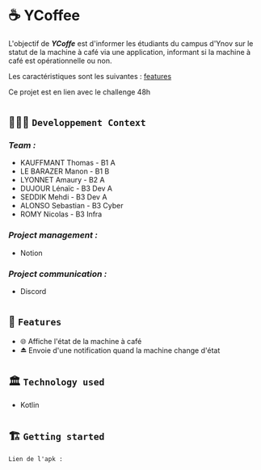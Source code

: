 # ☕ YCoffee

L'objectif de **_YCoffe_** est d'informer les étudiants du campus d'Ynov sur le statut de la machine à café via une application, informant si la machine à café est opérationnelle ou non.

Les caractéristiques sont les suivantes : [features](#-features)

Ce projet est en lien avec le challenge 48h

#

## 🧑🏽‍💻 `Developpement Context`

### _Team :_

- KAUFFMANT Thomas - B1 A
- LE BARAZER Manon - B1 B
- LYONNET Amaury - B2 A
- DUJOUR Lénaïc - B3 Dev A
- SEDDIK Mehdi - B3 Dev A
- ALONSO Sebastian - B3 Cyber
- ROMY Nicolas - B3 Infra

### _Project management :_

- Notion

### _Project communication :_

- Discord

#

## 🧱 `Features`

- 🌐 Affiche l'état de la machine à café
- ⏏️ Envoie d'une notification quand la machine change d'état

#

## 🏛️ `Technology used`

- Kotlin

#

## 🏗️ `Getting started`

```txt
Lien de l'apk : 
```